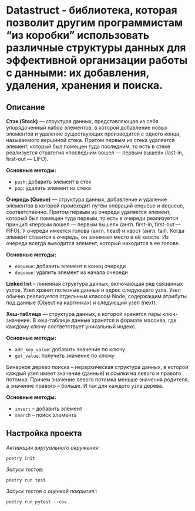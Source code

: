 # Datastruct - библиотека, которая позволит другим программистам “из коробки” использовать различные структуры данных для эффективной организации работы с данными: их добавления, удаления, хранения и поиска.

## Описание

**Стэк (Stack)** — структура данных, представляющая из себя упорядоченный набор элементов, в которой добавление новых
элементов и удаление существующих производится с одного конца, называемого вершиной стека. Притом первым из стека
удаляется элемент, который был помещен туда последним, то есть в стеке реализуется стратегия «последним вошел — первым
вышел» (last-in, first-out — LIFO).

**Основные методы:**

- `push`: добавить элемент в стек
- `pop`: удалить элемент из стека

**Очередь (Queue)** — структура данных, добавление и удаление элементов в которой происходит путём операций enqueue и
dequeue, соответственно. Притом первым из очереди удаляется элемент, который был помещен туда первым, то есть в очереди
реализуется принцип «первым вошел — первым вышел» (англ. first-in, first-out — FIFO). У очереди имеется голова (англ.
head) и хвост (англ. tail). Когда элемент ставится в очередь, он занимает место в её хвосте. Из очереди всегда выводится
элемент, который находится в ее голове.

**Основные методы:**

- `enqueue`: добавить элемент в конец очереди
- `dequeue`: удалить элемент из начала очереди

**Linked list** – линейная структура данных, включающая ряд связанных узлов. Узел хранит полезные данные и адрес
следующего узла. Узел обычно реализуется отдельным классом Node, содержащим атрибуты под данные (Object на картинках) и
следующий узел (next).

**Хеш-таблица** — структура данных, к которой хранятся пары ключ-значение. В хеш-таблице данные хранятся в формате
массива, где каждому ключу соответствует уникальный индекс.

**Основные методы:**

- `add_key_value`: добавить значение по ключу
- `get_value`: получить значение по ключу

Бинарное дерево поиска – иерархическая структура данных, в которой каждый узел имеет значение (данные) и ссылки на
левого и правого потомка. Причем значение левого потомка меньше значения родителя, а значение правого – больше. И так
для каждого узла дерева.

**Основные методы:**

- `insert` – добавить элемент
- `search` – поиск элемента

## Настройка проекта
_Активация виртуального окружения:_
```
poetry init
```
_Запуск тестов:_
```
poetry run test
```
_Запуск тестов с оценкой покрытия:_:
```
poetry run pytest --cov
```

